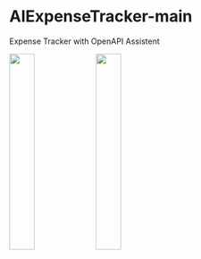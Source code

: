 # AIExpenseTracker-main
 Expense Tracker with OpenAPI Assistent
 
<img src="https://github.com/onflyer/AIExpenseTracker/assets/114020060/dc47f315-815c-4210-b061-8f1b4649afbd" width="30%" height="30%">
<img src="https://github.com/onflyer/AIExpenseTracker/assets/114020060/2507c62f-b147-4599-a9e6-fcebf8542d03" width="30%" height="30%">

